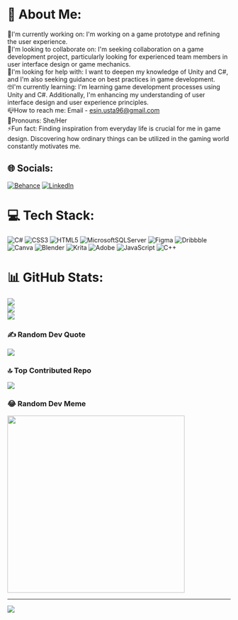 # 💫 About Me:
🔭I'm currently working on: I'm working on a game prototype and refining the user experience.<br>🌱I'm looking to collaborate on: I'm seeking collaboration on a game development project, particularly looking for experienced team members in user interface design or game mechanics.<br>🤔I'm looking for help with: I want to deepen my knowledge of Unity and C#, and I'm also seeking guidance on best practices in game development.<br>🤓I'm currently learning: I'm learning game development processes using Unity and C#. Additionally, I'm enhancing my understanding of user interface design and user experience principles.<br>📪How to reach me: Email - esin.usta96@gmail.com<br>🤗Pronouns: She/Her<br>⚡Fun fact: Finding inspiration from everyday life is crucial for me in game design. Discovering how ordinary things can be utilized in the gaming world constantly motivates me.


## 🌐 Socials:
[![Behance](https://img.shields.io/badge/Behance-1769ff?logo=behance&logoColor=white)]([https://behance.net/https://www.behance.net/esinustaa](https://www.behance.net/esinustaa)) [![LinkedIn](https://img.shields.io/badge/LinkedIn-%230077B5.svg?logo=linkedin&logoColor=white)]([https://linkedin.com/in/https://www.linkedin.com/in/esin-usta-09a830239/](https://www.linkedin.com/in/esin-usta-09a830239/)) 

# 💻 Tech Stack:
![C#](https://img.shields.io/badge/c%23-%23239120.svg?style=flat&logo=csharp&logoColor=white) ![CSS3](https://img.shields.io/badge/css3-%231572B6.svg?style=flat&logo=css3&logoColor=white) ![HTML5](https://img.shields.io/badge/html5-%23E34F26.svg?style=flat&logo=html5&logoColor=white) ![MicrosoftSQLServer](https://img.shields.io/badge/Microsoft%20SQL%20Server-CC2927?style=flat&logo=microsoft%20sql%20server&logoColor=white) ![Figma](https://img.shields.io/badge/figma-%23F24E1E.svg?style=flat&logo=figma&logoColor=white) ![Dribbble](https://img.shields.io/badge/Dribbble-EA4C89?style=flat&logo=dribbble&logoColor=white) ![Canva](https://img.shields.io/badge/Canva-%2300C4CC.svg?style=flat&logo=Canva&logoColor=white) ![Blender](https://img.shields.io/badge/blender-%23F5792A.svg?style=flat&logo=blender&logoColor=white) ![Krita](https://img.shields.io/badge/Krita-203759?style=flat&logo=krita&logoColor=EEF37B) ![Adobe](https://img.shields.io/badge/adobe-%23FF0000.svg?style=flat&logo=adobe&logoColor=white) ![JavaScript](https://img.shields.io/badge/javascript-%23323330.svg?style=flat&logo=javascript&logoColor=%23F7DF1E) ![C++](https://img.shields.io/badge/c++-%2300599C.svg?style=flat&logo=c%2B%2B&logoColor=white)
# 📊 GitHub Stats:
![](https://github-readme-stats.vercel.app/api?username=EsinUsta&theme=merko&hide_border=true&include_all_commits=false&count_private=false)<br/>
![](https://github-readme-streak-stats.herokuapp.com/?user=EsinUsta&theme=merko&hide_border=true)<br/>
![](https://github-readme-stats.vercel.app/api/top-langs/?username=EsinUsta&theme=merko&hide_border=true&include_all_commits=false&count_private=false&layout=compact)

### ✍️ Random Dev Quote
![](https://quotes-github-readme.vercel.app/api?type=horizontal&theme=gruvbox)

### 🔝 Top Contributed Repo
![](https://github-contributor-stats.vercel.app/api?username=EsinUsta&limit=5&theme=gruvbox&combine_all_yearly_contributions=true)

### 😂 Random Dev Meme
<img src='https://randommeme-five.vercel.app/' style="height: 400px;"/>

---
[![](https://visitcount.itsvg.in/api?id=EsinUsta&icon=7&color=3)](https://visitcount.itsvg.in)

<!-- Proudly created with GPRM ( https://gprm.itsvg.in ) -->
